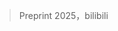 > Preprint 2025，bilibili
<!-- 翻译&理解 -->
<!-- Large-scale text-to-speech (TTS) models are typically categorized into autoregres-
sive and non-autoregressive systems. Although autoregressive systems exhibit
certain advantages in speech naturalness, their token-by-token generation mecha-
nism makes it difficult to precisely control the duration of the synthesized speech.
This becomes a significant limitation in applications such as video dubbing, where
strict audio-visual synchronization is required. This paper introduces IndexTTS2,
which proposes a novel, general, and autoregressive-model-friendly method for
speech duration control. The method supports two generation modes: one allows
explicit specification of the number of generated tokens, thereby enabling precise
control over speech duration; the other does not require manual token count in-
put, letting the model freely generate speech in an autoregressive manner while
faithfully reproducing prosodic characteristics from the input prompt. Furthermore,
IndexTTS2 achieves disentanglement between emotional expression and speaker
identity, enabling independent control of timbre and emotion. In the zero-shot
setting, the model is capable of perfectly reproducing the emotional characteristics
inherent in the input prompt. Additionally, users may provide a separate emotion
prompt (which can originate from a different speaker than the timbre prompt),
thereby enabling the model to accurately reconstruct the target timbre while con-
veying the specified emotional tone. In order to enhance the clarity of speech
during strong emotional expressions, we incorporate GPT latent representations
to improve the stability of the generated speech. Meanwhile, to lower the barrier
for emotion control, we design a soft instruction mechanism based on textual
descriptions by fine-tuning Qwen3. This facilitates the effective guidance of speech
generation with the desired emotional tendencies through natural language input.
Finally, experimental results on multiple datasets demonstrate that IndexTTS2
outperforms existing state-of-the-art zero-shot TTS models in terms of word error
rate, speaker similarity, and emotional fidelity. To promote further research and
facilitate practical adoption, we will release both the model weights and inference
code, enabling the community to reproduce and build upon our work. -->
